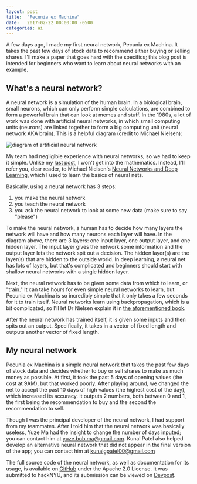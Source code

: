 ```yaml
---
layout: post
title:  "Pecunia ex Machina"
date:   2017-02-22 00:00:00 -0500
categories: ai
---
```


A few days ago, I made my first neural network, Pecunia ex Machina. It takes the past few days of stock data to recommend either buying or selling shares. I'll make a paper that goes hard with the specifics; this blog post is intended for beginners who want to learn about neural networks with an example.

## What's a neural network?

A neural network is a simulation of the human brain. In a biological brain, small neurons, which can only perform simple calculations, are combined to form a powerful brain that can look at memes and stuff. In the 1980s, a lot of work was done with artificial neural networks, in which small computing units (neurons) are linked together to form a big computing unit (neural network AKA brain). This is a helpful diagram (credit to Michael Nielsen):

![diagram of artificial neural network](http://neuralnetworksanddeeplearning.com/images/tikz12.png)

My team had negligible experience with neural networks, so we had to keep it simple. Unlike my [last post](/ai/2017/02/03/linear-regression-ai-with-gradient-descent.html), I won't get into the mathematics. Instead, I'll refer you, dear reader, to Michael Nielsen's [Neural Networks and Deep Learning](neuralnetworksanddeeplearning.com/), which I used to learn the basics of neural nets.

Basically, using a neural network has 3 steps:
1. you make the neural network
2. you teach the neural network
3. you ask the neural network to look at some new data (make sure to say "please")

To make the neural network, a human has to decide how many layers the network will have and how many neurons each layer will have. In the diagram above, there are 3 layers: one input layer, one output layer, and one hidden layer. The input layer gives the network some information and the output layer lets the network spit out a decision. The hidden layer(s) are the layer(s) that are hidden to the outside world. In deep learning, a neural net has lots of layers, but that's complicated and beginners should start with shallow neural networks with a single hidden layer.

Next, the neural network has to be given some data from which to learn, or "train." It can take hours for even simple neural networks to learn, but Pecunia ex Machina is so incredibly simple that it only takes a few seconds for it to train itself. Neural networks learn using backpropagation, which is a bit complicated, so I'll let Dr Nielsen explain it in [the aforementioned book](neuralnetworksanddeeplearning.com/).

After the neural network has trained itself, it is given some inputs and then spits out an output. Specifically, it takes in a vector of fixed length and outputs another vector of fixed length.

## My neural network

Pecunia ex Machina is a simple neural network that takes the past few days of stock data and decides whether to buy or sell shares to make as much money as possible. At first, it took the past 5 days of opening values (the cost at 9AM), but that worked poorly. After playing around, we changed the net to accept the past 10 days of high values (the highest cost of the day), which increased its accuracy. It outputs 2 numbers, both between 0 and 1, the first being the recommendation to buy and the second the recommendation to sell.

Though I was the principal developer of the neural network, I had support from my teammates. After I told him that the neural network was basically useless, Yuze Ma had the insight to change the number of days inputed; you can contact him at [yuze.bob.ma@gmail.com](mailto:yuze.bob.ma@gmail.com). Kunal Patel also helped develop an alternative neural network that did not appear in the final version of the app; you can contact him at [kunalgpatel00@gmail.com](mailto:kunalgpatel00@gmail.com)

The full source code of the neural network, as well as documentation for its usage, is available on [GitHub](https://github.com/AbhinavMadahar/pecuniaexmachina/tree/master/ai) under the Apache 2.0 License. It was submitted to hackNYU, and its submission can be viewed on [Devpost](https://devpost.com/software/pecuniaexmachina).
